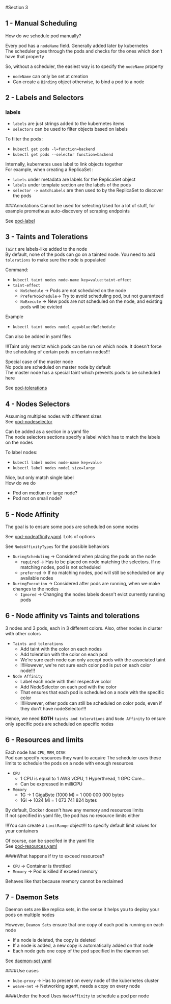 #Section 3
## 1 - Manual Scheduling

How do we schedule pod manually?

Every pod has a `nodeName` field. Generally added later by kubernetes  
The scheduler goes through the pods and checks for the ones which don't have that property  

So, without a scheduler, the easiest way is to specify the `nodeName` property  
* `nodeName` can only be set at creation
* Can create a `Binding` object otherwise, to bind a pod to a node

## 2 - Labels and Selectors
### labels
* `labels` are just strings added to the kubernetes items
* `selectors` can be used to filter objects based on labels

To filter the pods :  
* `kubectl get pods -l=function=backend`
* `kubectl get pods --selector function=backend`  

Internally, kubernetes uses label to link objects together  
For example, when creating a ReplicaSet : 
* `labels` under metadata are labels for the ReplicaSet object
* `labels` under template section are the labels of the pods
* `selector -> matchLabels` are then used to by the ReplicaSet to discover the pods

###Annotations
Cannot be used for selecting
Used for a lot of stuff, for example prometheus auto-discovery of scraping endpoints

See [pod-label](pod-label-definition.yaml)

## 3 - Taints and Tolerations

`Taint` are labels-like added to the node  
By default, none of the pods can go on a tainted node. You need to add `tolerations` to make sure the node is populated

Command:
* `kubectl taint nodes node-name key=value:taint-effect`
* `taint-effect`
    * `NoSchedule` -> Pods are not scheduled on the node
    * `PreferNoSchedule`-> Try to avoid scheduling pod, but not guaranteed
    * `NoExecute` -> New pods are not scheduled on the node, and existing pods will be evicted
    
Example
* `kubectl taint nodes node1 app=blue:NoSchedule`

Can also be added in yaml files  

!!!Taint only restrict which pods can be run on which node. It doesn't force the scheduling of certain pods on certain nodes!!!

Special case of the master node  
No pods are scheduled on master node by default  
The master node has a special taint which prevents pods to be scheduled here  

See [pod-tolerations](pod-tolerations-definition.yaml)

## 4 - Nodes Selectors

Assuming multiples nodes with different sizes  
See [pod-nodeselector](pod-nodeselector-definition.yaml)

Can be added as a section in a yaml file  
The node selectors sections specify a label which has to match the labels on the nodes

To label nodes: 
* `kubectl label nodes node-name key=value`
* `kubectl label nodes node1 size=large`  

Nice, but only match single label  
How do we do
* Pod on medium or large node?
* Pod not on small node?

## 5 - Node Affinity

The goal is to ensure some pods are scheduled on some nodes

See [pod-nodeaffinity.yaml](pod-nodeaffinity-definition.yaml). Lots of options  

See `NodeAffinityTypes` for the possible behaviors  
* `DuringScheduling` -> Considered when placing the pods on the node
    * `required` -> Has to be placed on node matching the selectors. If no matching nodes, pod is not scheduled
    * `preferred` -> If no matching nodes, pod will still be scheduled on any available nodes
* `DuringExecution` -> Considered after pods are running, when we make changes to the nodes
    * `Ignored` -> Changing the nodes labels doesn't evict currently running pods
    

## 6 - Node affinity vs Taints and tolerations

3 nodes and 3 pods, each in 3 different colors. Also, other nodes in cluster with other colors  

* `Taints and tolerations`
    * Add taint with the color on each nodes
    * Add toleration with the color on each pod
    * We're sure each node can only accept pods with the associated taint
    * !!!However, we're not sure each color pod is put on each color node!!!
* `Node Affinity`
    * Label each node with their respective color
    * Add NodeSelector on each pod with the color
    * That ensures that each pod is scheduled on a node with the specific color
    * !!!However, other pods can still be scheduled on color pods, even if they don't have nodeSelector!!!
    
Hence, we need **BOTH** `taints and tolerations` and `Node Affinity` to ensure only specific pods are scheduled on specific nodes

## 6 - Resources and limits

Each node has `CPU`, `MEM`, `DISK`  
Pod can specify resources they want to acquire 
The scheduler uses these limits to schedule the pods on a node with enough resources

* `CPU`
    * 1 CPU is equal to 1 AWS vCPU, 1 Hyperthread, 1 GPC Core...
    * Can be expressed in milliCPU
* `Memory`
    * 1G -> 1 GigaByte (1000 M) = 1 000 000 000 bytes
    * 1Gi -> 1024 Mi = 1 073 741 824 bytes
    
By default, Docker doesn't have any memory and resources limits  
If not specified in yaml file, the pod has no resource limits either  

!!!You can create a `LimitRange` object!!! to specify default limit values for your containers

Of course, can be specifed in the yaml file  
See [pod-resources.yaml](pod-resources-definition.yaml)  

####What happens if try to exceed resources?
* `CPU` -> Container is throttled
* `Memory` -> Pod is killed if exceed memory  

Behaves like that because memory cannot be reclaimed 

## 7 - Daemon Sets

Daemon sets are like replica sets, in the sense it helps you to deploy your pods on multiple nodes  

However, `Deamon Sets` ensure that one copy of each pod is running on each node
* If a node is deleted, the copy is deleted
* If a node is added, a new copy is automatically added on that node
* Each node gets one copy of the pod specified in the daemon set  

See [daemon-set yaml](deamonset-definition.yaml)

####Use cases
* `kube-proxy` -> Has to present on every node of the kubernetes cluster
* `weave-net` -> Networking agent, needs a copy on every node

####Under the hood
Uses `NodeAffinity` to schedule a pod per node